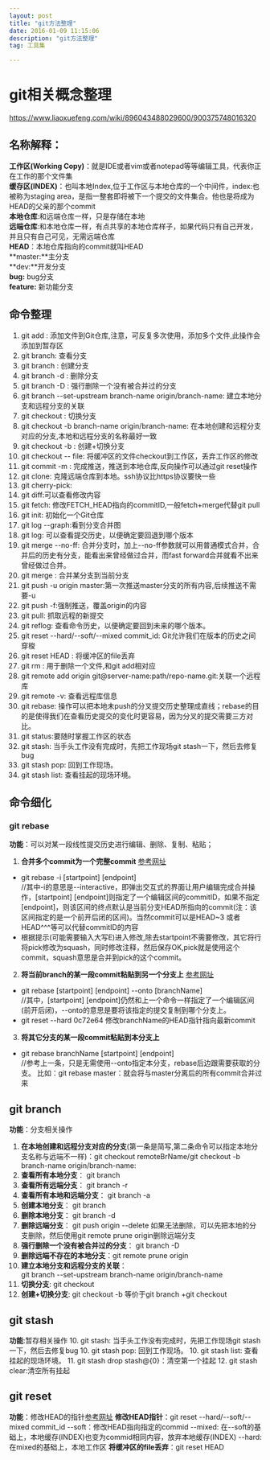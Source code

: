 ```yaml
---
layout: post
title: "git方法整理"
date: 2016-01-09 11:15:06 
description: "git方法整理"
tag: 工具集

---
```

# git相关概念整理
https://www.liaoxuefeng.com/wiki/896043488029600/900375748016320  
## 名称解释：
**工作区(Working Copy)**：就是IDE或者vim或者notepad等等编辑工具，代表你正在工作的那个文件集  
**缓存区(INDEX)**：也叫本地Index,位于工作区与本地仓库的一个中间件，index:也被称为staging area，是指一整套即将被下一个提交的文件集合。他也是将成为HEAD的父亲的那个commit  
**本地仓库**:和远端仓库一样，只是存储在本地  
**远端仓库**:和本地仓库一样，有点共享的本地仓库样子，如果代码只有自己开发，并且只有自己可见，无需远端仓库  
**HEAD**：本地仓库指向的commit就叫HEAD  
**master:**主分支  
**dev:**开发分支  
**bug:** bug分支  
**feature:** 新功能分支  

## 命令整理
1. git add <file>: 添加文件到Git仓库,注意，可反复多次使用，添加多个文件,此操作会添加到暂存区
2. git branch: 查看分支
2. git branch <name>: 创建分支
2. git branch -d <name>: 删除分支
2. git branch -D <name>: 强行删除一个没有被合并过的分支
2. git branch --set-upstream branch-name origin/branch-name: 建立本地分支和远程分支的关联
3. git checkout <name>: 切换分支
3. git checkout -b branch-name origin/branch-name: 在本地创建和远程分支对应的分支,本地和远程分支的名称最好一致
3. git checkout -b <name>: 创建+切换分支
3. git checkout -- file: 将缓冲区的文件checkout到工作区，丢弃工作区的修改
3. git commit -m <message>: 完成推送，推送到本地仓库,反向操作可以通过git reset操作
3. git clone: 克隆远端仓库到本地。ssh协议比https协议要快一些
3. git cherry-pick:
4. git diff:可以查看修改内容
5. git fetch: 修改FETCH_HEAD指向的commitID,一般fetch+merge代替git pull
5. git init: 初始化一个Git仓库
6. git log --graph:看到分支合并图
6. git log: 可以查看提交历史，以便确定要回退到哪个版本
7. git merge <name> --no-ff: 合并分支时，加上--no-ff参数就可以用普通模式合并，合并后的历史有分支，能看出来曾经做过合并，而fast forward合并就看不出来曾经做过合并。
7. git merge <name>: 合并某分支到当前分支
8. git push -u origin master:第一次推送master分支的所有内容,后续推送不需要-u
9. git push -f:强制推送，覆盖origin的内容
8. git pull: 抓取远程的新提交
9. git reflog: 查看命令历史，以便确定要回到未来的哪个版本。
9. git reset --hard/--soft/--mixed commit_id: Git允许我们在版本的历史之间穿梭
9. git reset HEAD <file>: 将缓冲区的file丢弃
9. git rm <file>: 用于删除一个文件,和git add相对应
9. git remote add origin git@server-name:path/repo-name.git:关联一个远程库
9. git remote -v: 查看远程库信息
9. git rebase: 操作可以把本地未push的分叉提交历史整理成直线；rebase的目的是使得我们在查看历史提交的变化时更容易，因为分叉的提交需要三方对比。
10. git status:要随时掌握工作区的状态
10. git stash: 当手头工作没有完成时，先把工作现场git stash一下，然后去修复bug
10. git stash pop: 回到工作现场。
10. git stash list: 查看挂起的现场环境。

## 命令细化
### git rebase
**功能**：可以对某一段线性提交历史进行编辑、删除、复制、粘贴；
1. **合并多个commit为一个完整commit**
[参考网址](https://www.jianshu.com/p/4a8f4af4e803)
+ git rebase -i  [startpoint]  [endpoint]  
//其中-i的意思是--interactive，即弹出交互式的界面让用户编辑完成合并操作，[startpoint]  [endpoint]则指定了一个编辑区间的commitID，如果不指定[endpoint]，则该区间的终点默认是当前分支HEAD所指向的commit(注：该区间指定的是一个前开后闭的区间)。当然commit可以是HEAD~3 或者 HEAD^^^等可以代替commitID的内容
+ 根据提示(可能需要输入大写E)进入修改,除去startpoint不需要修改，其它将行将pick修改为squash，同时修改注释，然后保存OK,pick就是使用这个commit，squash意思是合并到pick的这个commit。  
2. **将当前branch的某一段commit粘贴到另一个分支上**
[参考网址](https://www.jianshu.com/p/4a8f4af4e803)
+ git rebase   [startpoint]   [endpoint]  --onto  [branchName]  
//其中，[startpoint]  [endpoint]仍然和上一个命令一样指定了一个编辑区间(前开后闭)，--onto的意思是要将该指定的提交复制到哪个分支上。
+ git reset --hard  0c72e64 修改branchName的HEAD指针指向最新commit
3. **将其它分支的某一段commit粘贴到本分支上**
+ git rebase branchName  [startpoint]   [endpoint]  
//参考上一条，只是无需使用--onto指定本分支，rebase后边跟需要获取的分支。
比如：git rebase master：就会将与master分离后的所有commit合并过来
 
## git branch
**功能**：分支相关操作
1. **在本地创建和远程分支对应的分支**(第一条是简写,第二条命令可以指定本地分支名称与远端不一样)：git checkout remoteBrName/git checkout -b branch-name origin/branch-name:
2. **查看所有本地分支**： git branch
3. **查看所有远端分支**： git branch -r
3. **查看所有本地和远端分支**： git branch -a
2. **创建本地分支**： git branch <name>
2. **删除本地分支**： git branch -d <name>
3. **删除远端分支**： git push origin --delete <name>  如果无法删除，可以先把本地的分支删除，然后使用git remote prune origin删除远端分支
2. **强行删除一个没有被合并过的分支**： git branch -D <name>
3. **删除远端不存在的本地分支**：git remote prune origin
2. **建立本地分支和远程分支的关联**：  
   git branch --set-upstream branch-name origin/branch-name
3. **切换分支**: git checkout <name>
3. **创建+切换分支**: git checkout -b <name>等价于git branch <name>+git checkout <name>

## git stash
**功能**:暂存相关操作
10. git stash: 当手头工作没有完成时，先把工作现场git stash一下，然后去修复bug
10. git stash pop: 回到工作现场。
10. git stash list: 查看挂起的现场环境。
11. git stash drop stash@{0}：清空第一个挂起
12. git stash clear:清空所有挂起

## git reset
**功能**：修改HEAD的指针[参考网址](https://www.cnblogs.com/kidsitcn/p/4513297.html)
**修改HEAD指针**：git reset --hard/--soft/--mixed commit_id
--soft：修改HEAD指向指定的commid
--mixed: 在--soft的基础上，本地缓存(INDEX)也变为commid相同内容，放弃本地缓存(INDEX)
--hard:在mixed的基础上，本地工作区
**将缓冲区的file丢弃**：git reset HEAD <file>

